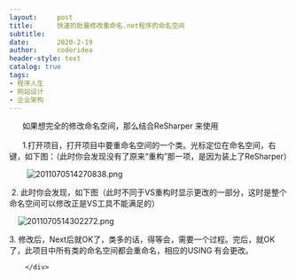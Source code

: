 ```yaml
---
layout:     post
title:      快速的批量修改重命名.net程序的命名空间
subtitle:   
date:       2020-2-19
author:     coderidea
header-style: text
catalog: true
tags:
- 程序人生
- 网站设计
- 企业架构
--- 
```

<div class="postBody">
			<div id="cnblogs_post_body" class="blogpost-body"><p style="margin-left:auto;text-indent:0px;"><span class="Apple-style-span" style="line-height:21px;">      如果想完全的修改命名空间，那么结合ReSharper 来使用</span></p>
<p style="margin-left:auto;text-indent:0px;">      1.打开项目，打开项目中要重命名空间的一个类。光标定位在命名空间，右键，如下图：（此时你会发现没有了原来“重构”那一项，是因为装上了ReSharper）</p>
<p style="margin-left:auto;text-indent:0px;">        <img src="https://pic002.cnblogs.com/images/2011/165702/2011070514270838.png" style="border-width:0px;" alt="2011070514270838.png" /></p>
<p style="margin-left:auto;text-indent:0px;"> 2. 此时你会发现，如下图（此时不同于VS重构时显示更改的一部分，这时是整个命名空间可以修改正是VS工具不能满足的）</p>
<p style="margin-left:auto;text-indent:0px;">    <img src="https://pic002.cnblogs.com/images/2011/165702/2011070514302272.png" style="border-width:0px;" alt="2011070514302272.png" /></p>
<p style="margin-left:auto;text-indent:0px;">3. 修改后，Next后就OK了，类多的话，得等会，需要一个过程。完后，就OK了，此项目中所有类的命名空间都会重命名，相应的USING 有会更改。</p></div><div id="MySignature"></div>
<div class="clear"></div>
<div id="blog_post_info_block">
<div id="BlogPostCategory"></div>
<div id="EntryTag"></div>
<div id="blog_post_info">
</div>
<div class="clear"></div>
<div id="post_next_prev"></div>
</div>


		</div>